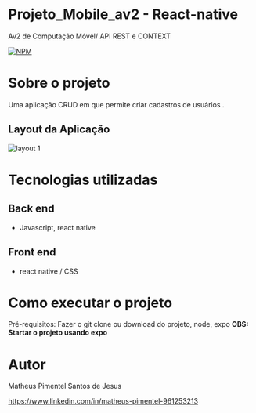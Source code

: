 # Projeto_Mobile_av2 - React-native
Av2 de Computação Móvel/ API REST e CONTEXT


[![NPM](https://img.shields.io/npm/l/react)](https://github.com/Matheusp007-226/Projeto_Mobile_av2/blob/main/LICENSE) 

# Sobre o projeto

Uma aplicação CRUD em que permite criar cadastros de usuários .

## Layout da Aplicação
![layout 1](https://drive.google.com/drive/my-drive)

# Tecnologias utilizadas
## Back end
- Javascript, react native
## Front end
- react native / CSS 

# Como executar o projeto

Pré-requisitos: Fazer o git clone ou download do projeto, node, expo
<b>OBS: Startar o projeto usando expo</b>

# Autor

Matheus Pimentel Santos de Jesus

https://www.linkedin.com/in/matheus-pimentel-961253213


